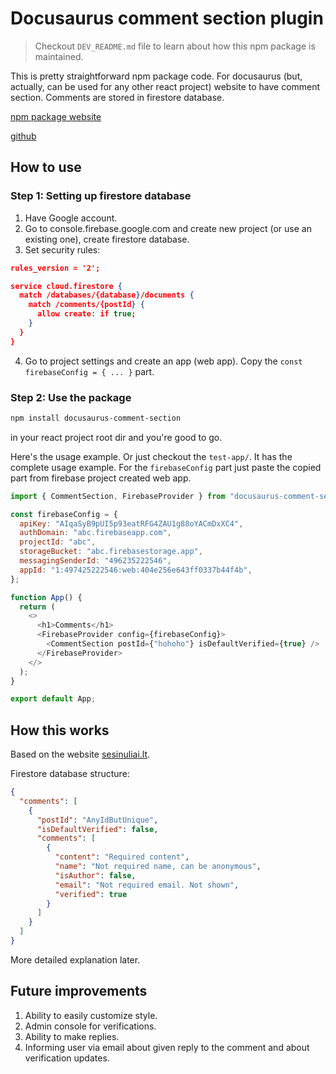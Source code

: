 # Docusaurus comment section plugin

> Checkout `DEV_README.md` file to learn about how this npm package is maintained.

This is pretty straightforward npm package code. For docusaurus (but, actually, can be used for any other react project) website to have comment section. Comments are stored in firestore database.

[npm package website](https://www.npmjs.com/package/docusaurus-comment-section)

[github](https://github.com/naglissul/docusaurus-comment-section)

## How to use

### Step 1: Setting up firestore database

1. Have Google account.
2. Go to console.firebase.google.com and create new project (or use an existing one), create firestore database.
3. Set security rules:

```json
rules_version = '2';

service cloud.firestore {
  match /databases/{database}/documents {
    match /comments/{postId} {
      allow create: if true;
    }
  }
}
```

4. Go to project settings and create an app (web app). Copy the `const firebaseConfig = { ... }` part.

### Step 2: Use the package

```bash
npm install docusaurus-comment-section
```

in your react project root dir and you're good to go.

Here's the usage example. Or just checkout the `test-app/`. It has the complete usage example. For the `firebaseConfig` part just paste the copied part from firebase project created web app.

```js
import { CommentSection, FirebaseProvider } from "docusaurus-comment-section";

const firebaseConfig = {
  apiKey: "AIqaSyB9pUI5p93eatRFG4ZAU1g88oYACmDxXC4",
  authDomain: "abc.firebaseapp.com",
  projectId: "abc",
  storageBucket: "abc.firebasestorage.app",
  messagingSenderId: "496235222546",
  appId: "1:497425222546:web:404e256e643ff0337b44f4b",
};

function App() {
  return (
    <>
      <h1>Comments</h1>
      <FirebaseProvider config={firebaseConfig}>
        <CommentSection postId={"hohoho"} isDefaultVerified={true} />
      </FirebaseProvider>
    </>
  );
}

export default App;
```

## How this works

Based on the website [sesinuliai.lt](https://sesinuliai.lt).

Firestore database structure:

```json
{
  "comments": [
    {
      "postId": "AnyIdButUnique",
      "isDefaultVerified": false,
      "comments": [
        {
          "content": "Required content",
          "name": "Not required name, can be anonymous",
          "isAuthor": false,
          "email": "Not required email. Not shown",
          "verified": true
        }
      ]
    }
  ]
}
```

More detailed explanation later.

## Future improvements

1. Ability to easily customize style.
2. Admin console for verifications.
3. Ability to make replies.
4. Informing user via email about given reply to the comment and about verification updates.
